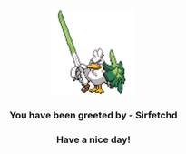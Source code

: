 <p align="center">
    <img src="https://raw.githubusercontent.com/PokeAPI/sprites/master/sprites/pokemon/865.png" width="150" height="150">
</p>
<h3 align="center">You have been greeted by - <b>Sirfetchd</b></h3>
<h3 align="center">Have a nice day!</h3>
